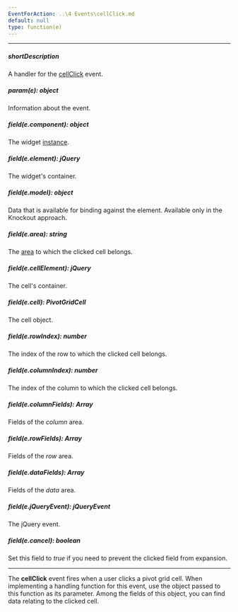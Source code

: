 ```yaml
---
EventForAction: ..\4 Events\cellClick.md
default: null
type: function(e)
---
```

---
##### shortDescription
A handler for the [cellClick](/api-reference/10%20UI%20Widgets/dxPivotGrid/4%20Events/cellClick.md '/Documentation/ApiReference/UI_Widgets/dxPivotGrid/Events/#cellClick') event.

##### param(e): object
Information about the event.

##### field(e.component): object
The widget <a href="/Documentation/16_1/ApiReference/UI_Widgets/dxPivotGrid/Methods/#instance">instance</a>.

##### field(e.element): jQuery
The widget's container.

##### field(e.model): object
Data that is available for binding against the element. Available only in the Knockout approach.

##### field(e.area): string
The <a href="/Documentation/16_1/ApiReference/Data_Layer/PivotGridDataSource/Configuration/fields/#area">area</a> to which the clicked cell belongs.

##### field(e.cellElement): jQuery
The cell's container.

##### field(e.cell): PivotGridCell
The cell object.

##### field(e.rowIndex): number
The index of the row to which the clicked cell belongs.

##### field(e.columnIndex): number
The index of the column to which the clicked cell belongs.

##### field(e.columnFields): Array
Fields of the <i>column</i> area.

##### field(e.rowFields): Array
Fields of the <i>row</i> area.

##### field(e.dataFields): Array
Fields of the <i>data</i> area.

##### field(e.jQueryEvent): jQueryEvent
The jQuery event.

##### field(e.cancel): boolean
Set this field to <i>true</i> if you need to prevent the clicked field from expansion.

---
The **cellClick** event fires when a user clicks a pivot grid cell. When implementing a handling function for this event, use the object passed to this function as its parameter. Among the fields of this object, you can find data relating to the clicked cell.